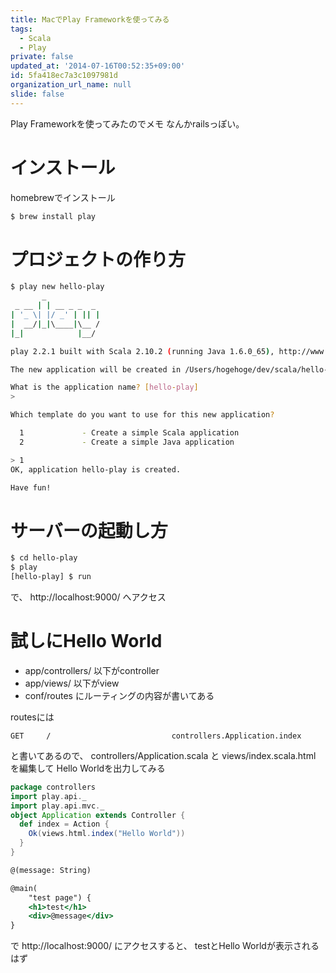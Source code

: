 ```yaml
---
title: MacでPlay Frameworkを使ってみる
tags:
  - Scala
  - Play
private: false
updated_at: '2014-07-16T00:52:35+09:00'
id: 5fa418ec7a3c1097981d
organization_url_name: null
slide: false
---
```


Play Frameworkを使ってみたのでメモ
なんかrailsっぽい。

# インストール
homebrewでインストール

```bash
$ brew install play
```

# プロジェクトの作り方

```bash
$ play new hello-play
       _
 _ __ | | __ _ _  _
| '_ \| |/ _' | || |
|  __/|_|\____|\__ /
|_|            |__/

play 2.2.1 built with Scala 2.10.2 (running Java 1.6.0_65), http://www.playframework.com

The new application will be created in /Users/hogehoge/dev/scala/hello-play

What is the application name? [hello-play]
> 

Which template do you want to use for this new application? 

  1             - Create a simple Scala application
  2             - Create a simple Java application

> 1
OK, application hello-play is created.

Have fun!
```

# サーバーの起動し方

```bash
$ cd hello-play
$ play
[hello-play] $ run
```

で、 http://localhost:9000/ へアクセス

# 試しにHello World

* app/controllers/ 以下がcontroller
* app/views/ 以下がview
* conf/routes にルーティングの内容が書いてある

routesには

```routes
GET     /                           controllers.Application.index
```

と書いてあるので、 controllers/Application.scala と views/index.scala.html を編集して Hello Worldを出力してみる

```Application.scala
package controllers
import play.api._
import play.api.mvc._
object Application extends Controller {
  def index = Action {
    Ok(views.html.index("Hello World"))
  }
}
```

```index.scala.html
@(message: String)

@main(
    "test page") {
    <h1>test</h1>
    <div>@message</div>
}
```

で http://localhost:9000/ にアクセスすると、 testとHello Worldが表示されるはず



